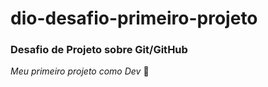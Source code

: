 # dio-desafio-primeiro-projeto
### Desafio de Projeto sobre Git/GitHub
*Meu primeiro projeto como Dev* 🐶
